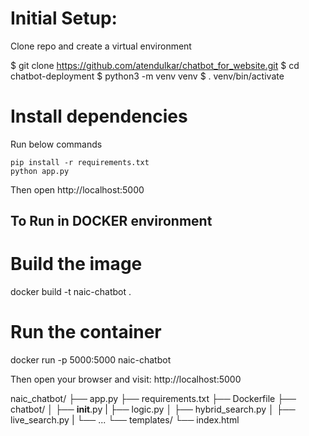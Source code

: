# Initial Setup:
Clone repo and create a virtual environment

$ git clone https://github.com/atendulkar/chatbot_for_website.git
$ cd chatbot-deployment
$ python3 -m venv venv
$ . venv/bin/activate

# Install dependencies
Run below commands

    pip install -r requirements.txt
    python app.py

Then open http://localhost:5000

## To Run in DOCKER environment
# Build the image
docker build -t naic-chatbot .

# Run the container
docker run -p 5000:5000 naic-chatbot

Then open your browser and visit:
http://localhost:5000

naic_chatbot/
├── app.py
├── requirements.txt
├── Dockerfile
├── chatbot/
│   ├── __init__.py
|   ├── logic.py
│   ├── hybrid_search.py
│   ├── live_search.py
|   └── ...
└── templates/
    └── index.html
